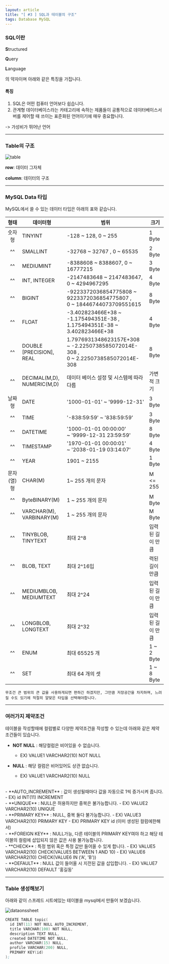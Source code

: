 ```yaml
---
layout: article
title: "[ #3 ] SQL과 테이블의 구조"
tags: Database MySQL
---
```


### SQL이란

**S**tructured

**Q**uery

**L**anguage

의 약자이며 아래와 같은 특징을 가집니다.

#### 특징
1. SQL은 어떤 컴퓨터 언어보다 쉽습니다.
2. 관계형 데이터베이스라는 카테고리에 속하는 제품들이 공통적으로 데이터베이스서버를 제어할 때 쓰이는 표준화된 언어이기에 매우 중요합니다.

-> 가성비가 뛰어난 언어

--- 

### Table의 구조

![table](https://user-images.githubusercontent.com/75003424/124349489-37edca80-dc2a-11eb-8d12-e06ccb15b158.png)

**row**: 데이터 그자체

**column**: 데이터의 구조

---

### MySQL Data 타입

MySQL에서 쓸 수 있는 데이터 타입은 아래의 표와 같습니다.

|<center>형태</center>|<center>데이터형</center>| <center>범위</center>|<center>크기</center>
|:--------:|:---|:----------|:---
|숫자형|TINYINT | -128 ~ 128,  0 ~ 255 | 1 Byte
| ^^  |SMALLINT |  -32768 ~ 32767 , 0 ~ 65535 | 2 Byte
| ^^ | MEDIUMINT | -8388608 ~ 8388607, 0 ~ 16777215 |3 Byte 
| ^^ |INT, INTEGER| -2147483648 ~ 2147483647, 0 ~ 4294967295|4 Byte
| ^^ |BIGINT| -9223372036854775808 ~ 9223372036854775807 ,<br> 0 ~ 18446744073709551615 | 8 Byte
| ^^ | FLOAT | -3.402823466E+38 ~ -1.175494351E-38 ,<br> 1.175494351E-38 ~ 3.402823466E+38 |4 Byte
| ^^ |DOUBLE [PRECISION], REAL | 1.7976931348623157E+308 ~ -2.2250738585072014E-308 ,<br> 0 ~ 2.2250738585072014E-308|8 Byte
| ^^ | DECIMAL(M,D), NUMERIC(M,D) |데이터 베이스 설정 및 시스템에 따라 다름| 가변적 크기
|날짜형|DATE|'1000-01-01' ~ '9999-12-31'|3 Byte
| ^^ | TIME | '-838:59:59' ~ '838:59:59'|3 Byte
| ^^ |DATETIME|'1000-01-01 00:00:00' <br>~ '9999-12-31 23:59:59'|8 Byte
| ^^ |TIMESTAMP |'1970-01-01 00:00:01' <br>~ '2038-01-19 03:14:07'|4 Byte
| ^^ |YEAR|1901 ~ 2155|1 Byte
|문자(열)형|CHAR(M)|1~ 255 개의 문자|M <= 255 
| ^^ |ByteBINARY(M)|1 ~ 255 개의 문자|M Byte
| ^^ |VARCHAR(M),<br>VARBINARY(M)|1 ~ 255 개의 문자|M Byte
| ^^ |TINYBLOB, TINYTEXT|최대 2^8|입력된 길이 만큼
| ^^ |BLOB, TEXT|최대 2^16입|력된 길이 만큼
| ^^ |MEDIUMBLOB, MEDIUMTEXT|최대 2^24|입력된 길이 만큼
| ^^ |LONGBLOB, LONGTEXT|최대 2^32|입력된 길이 만큼
| ^^ |ENUM|최대 65525 개|1 ~ 2 Byte
| ^^ |SET|최대 64 개의 셋|1 ~ 8 Byte

`무조건 큰 범위의 큰 값을 사용하게되면 편하긴 하겠지만, 그만큼 저장공간을 차지하며, 느려질 수도 있기에 적절히 알맞은 타입을 선택해야합니다.`

---



### 여러가지 제약조건
테이블을 작성할때에 컬럼별로 다양한 제약조건을 작성할 수 있는데 아래와 같은 제약 조건들이 있습니다.

- **NOT NULL** : 해당컬럼은 비어있을 수 없습니다.
  - EX) VALUE1 VARCHAR2(10) NOT NULL

- **NULL** : 해당 컬럼은 비어있어도 상관 없습니다.
  - EX) VALUE1 VARCHAR2(10) NULL
<br>
- **AUTO_INCREMENT** : 값이 생성될때마다 값을 자동으로 1씩 증가시켜 줍니다.
  - EX) id INT(11) INCREMENT
<br>
- **UNIQUE** : NULL은 허용하지만 중복은 불가능합니다.
  - EX) VALUE2 VARCHAR2(10) UNIQUE
<br>
- **PRIMARY KEY** : NULL, 중복 둘다 불가능합니다.
  - EX) VALUE3 VARCHAR2(10) PRIMARY KEY
  - EX) PRIMARY KEY id (이미 생성된 컬럼에한해서)
<br>
- **FOREIGN KEY** : NULL가능, 다른 테이블의 PRIMARY KEY여야 하고 해당 테이블의 컬럼에 삽입되지 않은 값은 사용 불가능합니다.
<br>
- **CHECK** : 특정 범위 혹은 특정 값만 들어올 수 있게 합니다.
  - EX) VALUE5 VARCHAR2(10) CHECK(VALUE5 BETWEEN 1 AND 10)
  - EX) VALUE6 VARCHAR2(10) CHECK(VALUE6 IN ('A', 'B')) 
<br>
- **DEFAULT** : NULL 값이 들어올 시 지전된 값을 삽입합니다.
  - EX) VALUE7 VARCHAR2(10) DEFAULT '홍길동'

---

### Table 생성해보기

아래와 같이 스프레드 시트에있는 테이블을
mysql에서 만들어 보겠습니다.

![dataonssheet](https://user-images.githubusercontent.com/75003424/124349491-3a502480-dc2a-11eb-8ad3-9b70c53ced83.png)

~~~s
CREATE TABLE topic(
  id INT(11) NOT NULL AUTO_INCREMENT,
  title VARCHAR(100) NOT NULL,
  description TEXT NULL,
  created DATETIME NOT NULL,
  author VARCHAR(15) NULL,
  profile VARCHAR(200) NULL,
  PRIMARY KEY(id)
);
~~~